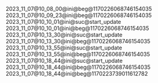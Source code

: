 2023_11_07@10_08_00@ini@beg@1170226068746154035
2023_11_07@10_09_23@ini@beg@1170226068746154035
2023_11_07@10_10_01@ini@suc@start_update
2023_11_07@10_10_01@ini@beg@1170226068746154035
2023_11_07@10_13_30@ini@suc@start_update
2023_11_07@10_13_30@ini@beg@1170226068746154035
2023_11_07@10_13_55@ini@suc@start_update
2023_11_07@10_13_55@ini@beg@1170226068746154035
2023_11_07@10_18_44@ini@suc@start_update
2023_11_07@10_18_44@ini@beg@1170226068746154035
2023_11_07@10_18_44@ini@beg@1170223739011612782
